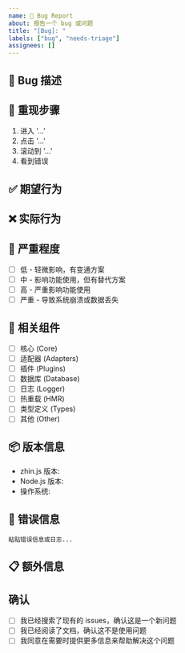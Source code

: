 ```yaml
---
name: 🐛 Bug Report
about: 报告一个 bug 或问题
title: "[Bug]: "
labels: ["bug", "needs-triage"]
assignees: []
---
```


## 🐛 Bug 描述
<!-- 请详细描述这个 bug -->

## 🔄 重现步骤
<!-- 请提供重现这个 bug 的步骤 -->
1. 进入 '...'
2. 点击 '...'
3. 滚动到 '...'
4. 看到错误

## ✅ 期望行为
<!-- 描述你期望的正确行为 -->

## ❌ 实际行为
<!-- 描述实际发生的事情 -->

## 🚨 严重程度
<!-- 选择这个 bug 的严重程度 -->
- [ ] 低 - 轻微影响，有变通方案
- [ ] 中 - 影响功能使用，但有替代方案
- [ ] 高 - 严重影响功能使用
- [ ] 严重 - 导致系统崩溃或数据丢失

## 🧩 相关组件
<!-- 选择相关的组件或模块 -->
- [ ] 核心 (Core)
- [ ] 适配器 (Adapters)
- [ ] 插件 (Plugins)
- [ ] 数据库 (Database)
- [ ] 日志 (Logger)
- [ ] 热重载 (HMR)
- [ ] 类型定义 (Types)
- [ ] 其他 (Other)

## 📦 版本信息
<!-- 你使用的 zhin.js 版本 -->
- zhin.js 版本: 
- Node.js 版本: 
- 操作系统: 

## 📝 错误信息
<!-- 如果有错误信息，请贴出来 -->
```
粘贴错误信息或日志...
```

## 📋 额外信息
<!-- 任何其他有助于解决问题的信息 -->

## 确认
<!-- 请确认以下信息 -->
- [ ] 我已经搜索了现有的 issues，确认这是一个新问题
- [ ] 我已经阅读了文档，确认这不是使用问题
- [ ] 我同意在需要时提供更多信息来帮助解决这个问题
